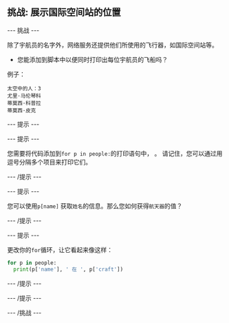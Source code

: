 ## 挑战: 展示国际空间站的位置

\--- 挑战 \---

除了宇航员的名字外，网络服务还提供他们所使用的飞行器，如国际空间站等。

+ 您能添加到脚本中以便同时打印出每位宇航员的飞船吗？ 

例子：

    太空中的人：3
    尤里·马伦琴科
    蒂莫西·科普拉
    蒂莫西·皮克
    

\--- 提示 \---

\--- 提示 \---

您需要将代码添加到`for p in people:`的打印语句中， 。 请记住，您可以通过用逗号分隔多个项目来打印它们。

\--- /提示 \---

\--- 提示 \---

您可以使用`p[name]` 获取`姓名`的信息。那么您如何获得`航天器`的值？

\--- /提示 \---

\--- 提示 \---

更改你的`for`循环，让它看起来像这样：

```python
for p in people:
  print(p['name'], ' 在 ', p['craft'])
```

\--- /提示 \---

\--- /提示 \---

\--- /挑战 \---